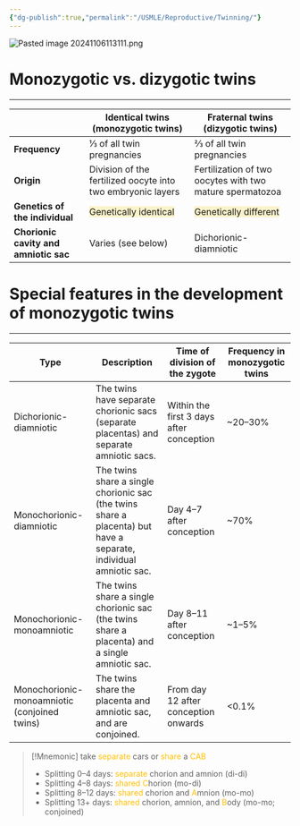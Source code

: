 ```yaml
---
{"dg-publish":true,"permalink":"/USMLE/Reproductive/Twinning/"}
---
```


![Pasted image 20241106113111.png](/img/user/appendix/Pasted%20image%2020241106113111.png)
# Monozygotic vs. dizygotic twins
---

|                                       | Identical twins (monozygotic twins)                                          | Fraternal twins (dizygotic twins)                                            |
| ------------------------------------- | ---------------------------------------------------------------------------- | ---------------------------------------------------------------------------- |
| **Frequency**                         | ⅓ of all twin pregnancies                                                    | ⅔ of all twin pregnancies                                                    |
| **Origin**                            | Division of the fertilized oocyte into two embryonic layers                  | Fertilization of two oocytes with two mature spermatozoa                     |
| **Genetics of the individual**        | <span style="background:rgba(240, 200, 0, 0.2)">Genetically identical</span> | <span style="background:rgba(240, 200, 0, 0.2)">Genetically different</span> |
| **Chorionic cavity and amniotic sac** | Varies (see below)                                                           | Dichorionic-diamniotic                                                       |
# Special features in the development of monozygotic twins
---

| Type                                  | Description                                                                               | Time of division of the zygote | Frequency in monozygotic twins |
|---------------------------------------|-------------------------------------------------------------------------------------------|--------------------------------|---------------------------------|
| Dichorionic-diamniotic                | The twins have separate chorionic sacs (separate placentas) and separate amniotic sacs.   | Within the first 3 days after conception | ~20–30% |
| Monochorionic-diamniotic              | The twins share a single chorionic sac (the twins share a placenta) but have a separate, individual amniotic sac. | Day 4–7 after conception      | ~70%                            |
| Monochorionic-monoamniotic            | The twins share a single chorionic sac (the twins share a placenta) and a single amniotic sac. | Day 8–11 after conception | ~1–5%                           |
| Monochorionic-monoamniotic (conjoined twins) | The twins share the placenta and amniotic sac, and are conjoined.                      | From day 12 after conception onwards | <0.1%                           |


>[!Mnemonic] take <font color="#ffc000">separate</font> cars or <font color="#ffc000">share</font> a <font color="#ffc000">CAB</font>
>- Splitting 0–4 days: <font color="#ffc000">separate</font> chorion and amnion (di-di)
>- Splitting 4–8 days: <font color="#ffc000">shared</font> <font color="#ffc000">C</font>horion (mo-di)
>- Splitting 8–12 days: <font color="#ffc000">shared</font> chorion and <font color="#ffc000">A</font>mnion (mo-mo)
>- Splitting 13+ days: <font color="#ffc000">shared</font> chorion, amnion, and <font color="#ffc000">B</font>ody (mo-mo; conjoined)
